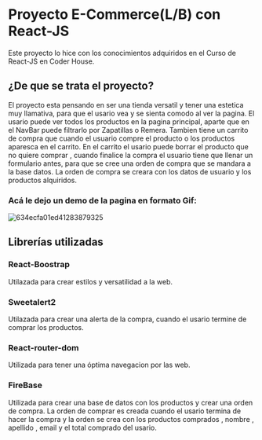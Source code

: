 # Proyecto E-Commerce(L/B) con React-JS 
Este proyecto lo hice con los conocimientos adquiridos en el Curso de React-JS en Coder House.

## ¿De que se trata el proyecto?

El proyecto esta pensando en ser una tienda versatil y tener una estetica muy llamativa, para que el usario vea y se sienta comodo al ver la pagina.
El usario puede ver todos los productos en la pagina principal, aparte que en el 
NavBar puede filtrarlo por Zapatillas o Remera. Tambien tiene un carrito de compra que cuando el usuario compre el producto o los productos aparesca en el carrito. En el carrito el usario puede borrar el producto que no quiere comprar , cuando finalice la compra el usuario tiene que llenar un formulario antes, para que se cree una orden de compra que se mandara a la base datos. La orden de compra se creara con los datos de usuario y los productos alquiridos.

### Acá le dejo un demo de la pagina en formato Gif:
![634ecfa01ed41283879325](https://user-images.githubusercontent.com/104284725/196485074-cc7dca7a-f5ac-430d-bab3-62ea645cb5d8.gif)

## Librerías utilizadas

### React-Boostrap

Utilazada para crear estilos y versatilidad a la web.

### Sweetalert2

Utilazada para crear una alerta de la compra, cuando el usario termine de comprar los productos.

### React-router-dom

Utilizada para tener una óptima navegacion por las web.

### FireBase

Utilizada para crear una base de datos con los productos y crear una orden de compra.
La orden de comprar es creada cuando el usario termina de hacer la compra y la orden se crea con los productos comprados , nombre , apellido , email y el total comprado del usario.

